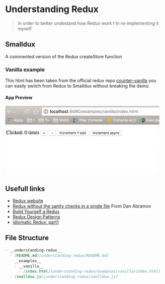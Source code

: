 # Understanding Redux
> In order to better undestand how Redux work I'm re-implementing it myself

## Smalldux
A commented version of the Redux createStore function

### Vanilla example
This html has been taken from the official redux repo [counter-vanilla](https://github.com/reactjs/redux/blob/master/examples/counter-vanilla/index.html) you can easily switch from Redux to Smalldux without breaking the demo.

 #### App Preview
 <img src="https://raw.githubusercontent.com/Alexintosh/understanding-redux/master/examples/vanilla/demo.gif" alt="Preview">

## Usefull links

* [Redux website](http://redux.js.org/)
* [Redux without the sanity checks in a single file](https://gist.github.com/gaearon/ffd88b0e4f00b22c3159) From Dan Abramov
* [Build Yourself a Redux](https://zapier.com/engineering/how-to-build-redux/)
* [Redux Design Patterns](http://paulserraino.com/javascript/2016/02/16/hacking-redux.html)
* [Idiomatic Redux: part1](http://blog.isquaredsoftware.com/2017/05/idiomatic-redux-tao-of-redux-part-1/)

## File Structure

```markdown
- __understanding-redux__
  - [README.md](understanding-redux/README.md)
  - __examples__
    - __vanilla__
      - [index.html](understanding-redux/examples/vanilla/index.html)
  - [smalldux.js](understanding-redux/smalldux.js)
```